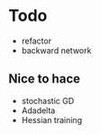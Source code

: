# Todo

* refactor
* backward network

## Nice to hace

* stochastic GD
* Adadelta
* Hessian training
